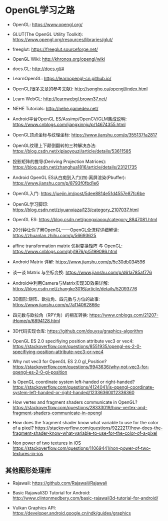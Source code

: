 # OpenGL学习之路

* OpenGL: <https://www.opengl.org/>
* GLUT(The OpenGL Utility Toolkit): <https://www.opengl.org/resources/libraries/glut/>
* freeglut: <https://freeglut.sourceforge.net/>
* OpenGL Wiki: <http://khronos.org/opengl/wiki>
* docs.GL: <http://docs.gl/#>

* LearnOpenGL: <https://learnopengl-cn.github.io/>
* OpenGL(很多文章的参考文献): <http://songho.ca/opengl/index.html>
* Learn WebGL: <http://learnwebgl.brown37.net/>
* NEHE Tutorials: <http://nehe.gamedev.net/>

* Android平台OpenGL ES/Assimp/OpenCV/GLM集成说明: <https://www.cnblogs.com/jiangxinnju/p/14674355.html>

* OpenGL顶点坐标与纹理坐标: <https://www.jianshu.com/p/355137fa2817>
* OpenGL纹理上下颠倒翻转的三种解决办法: <https://blog.csdn.net/xipiaoyouzi/article/details/53611585>
* 投影矩阵的推导(Deriving Projection Matrices): <https://blog.csdn.net/zhanghua1816/article/details/23121735>
* Android OpenGL ES从白痴到入门(四):离屏渲染(Pbuffer): <https://www.jianshu.com/p/8793f0fbd1e6>
* OpenGL入门: <https://juejin.im/post/5dee8814e51d4557e87fc6be>
* OpenGL学习脚印: <https://blog.csdn.net/ziyuanxiazai123/category_2107037.html>
* OpenGL ES: <https://blog.csdn.net/gongxiaoou/category_8847081.html>
* 20分钟让你了解OpenGL——OpenGL全流程详细解读: <https://zhuanlan.zhihu.com/p/56693625>
* affine transformation matrix 仿射变换矩阵 与 OpenGL: <https://www.cnblogs.com/ghj1976/p/5199086.html>
* Android Matrix 详解: <https://www.jianshu.com/p/5e30db034596>
* 谈一谈 Matrix 与坐标变换: <https://www.jianshu.com/p/d61a785af776>
* Android中利用Camera与Matrix实现3D效果详解: <https://blog.csdn.net/zhangke3016/article/details/52093776>
* 3D图形:矩阵、欧拉角、四元数与方位的故事: <https://www.jianshu.com/p/7a114062866e>
* 四元数与欧拉角（RPY角）的相互转换: <https://www.cnblogs.com/21207-iHome/p/6894128.html>
* 3D代码实现仓库: <https://github.com/douysu/graphics-algorithm>

* OpenGL ES 2.0 specifiying position attribute vec3 or vec4: <https://stackoverflow.com/questions/8551935/opengl-es-2-0-specifiying-position-attribute-vec3-or-vec4>
* Why not vec3 for OpenGL ES 2.0 gl_Position? <https://stackoverflow.com/questions/9943636/why-not-vec3-for-opengl-es-2-0-gl-position>
* Is OpenGL coordinate system left-handed or right-handed? <https://stackoverflow.com/questions/4124041/is-opengl-coordinate-system-left-handed-or-right-handed/12336360#12336360>
* How vertex and fragment shaders communicate in OpenGL? <https://stackoverflow.com/questions/28333019/how-vertex-and-fragment-shaders-communicate-in-opengl>
* How does the fragment shader know what variable to use for the color of a pixel? <https://stackoverflow.com/questions/9222217/how-does-the-fragment-shader-know-what-variable-to-use-for-the-color-of-a-pixel>
* Non power of two textures in iOS <https://stackoverflow.com/questions/11069441/non-power-of-two-textures-in-ios>

## 其他图形处理库

* Rajawali: <https://github.com/Rajawali/Rajawali>
* Basic Rajawali3D Tutorial for Android: <http://www.clintonmedbery.com/basic-rajawali3d-tutorial-for-android/>

* Vulkan Graphics API: <https://developer.android.google.cn/ndk/guides/graphics>